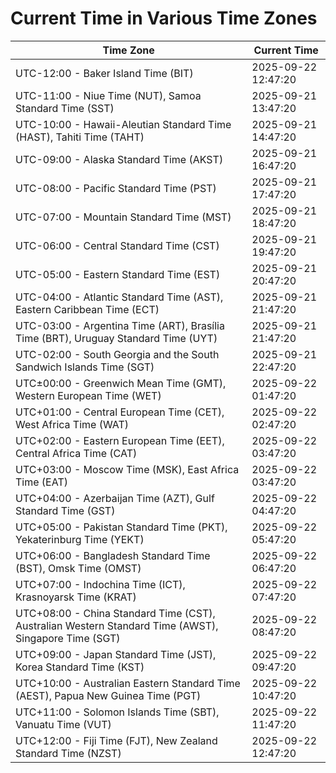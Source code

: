 # Current Time in Various Time Zones

| Time Zone | Current Time |
|-----------|--------------|
| UTC-12:00 - Baker Island Time (BIT) | 2025-09-22 12:47:20 |
| UTC-11:00 - Niue Time (NUT), Samoa Standard Time (SST) | 2025-09-21 13:47:20 |
| UTC-10:00 - Hawaii-Aleutian Standard Time (HAST), Tahiti Time (TAHT) | 2025-09-21 14:47:20 |
| UTC-09:00 - Alaska Standard Time (AKST) | 2025-09-21 16:47:20 |
| UTC-08:00 - Pacific Standard Time (PST) | 2025-09-21 17:47:20 |
| UTC-07:00 - Mountain Standard Time (MST) | 2025-09-21 18:47:20 |
| UTC-06:00 - Central Standard Time (CST) | 2025-09-21 19:47:20 |
| UTC-05:00 - Eastern Standard Time (EST) | 2025-09-21 20:47:20 |
| UTC-04:00 - Atlantic Standard Time (AST), Eastern Caribbean Time (ECT) | 2025-09-21 21:47:20 |
| UTC-03:00 - Argentina Time (ART), Brasília Time (BRT), Uruguay Standard Time (UYT) | 2025-09-21 21:47:20 |
| UTC-02:00 - South Georgia and the South Sandwich Islands Time (SGT) | 2025-09-21 22:47:20 |
| UTC±00:00 - Greenwich Mean Time (GMT), Western European Time (WET) | 2025-09-22 01:47:20 |
| UTC+01:00 - Central European Time (CET), West Africa Time (WAT) | 2025-09-22 02:47:20 |
| UTC+02:00 - Eastern European Time (EET), Central Africa Time (CAT) | 2025-09-22 03:47:20 |
| UTC+03:00 - Moscow Time (MSK), East Africa Time (EAT) | 2025-09-22 03:47:20 |
| UTC+04:00 - Azerbaijan Time (AZT), Gulf Standard Time (GST) | 2025-09-22 04:47:20 |
| UTC+05:00 - Pakistan Standard Time (PKT), Yekaterinburg Time (YEKT) | 2025-09-22 05:47:20 |
| UTC+06:00 - Bangladesh Standard Time (BST), Omsk Time (OMST) | 2025-09-22 06:47:20 |
| UTC+07:00 - Indochina Time (ICT), Krasnoyarsk Time (KRAT) | 2025-09-22 07:47:20 |
| UTC+08:00 - China Standard Time (CST), Australian Western Standard Time (AWST), Singapore Time (SGT) | 2025-09-22 08:47:20 |
| UTC+09:00 - Japan Standard Time (JST), Korea Standard Time (KST) | 2025-09-22 09:47:20 |
| UTC+10:00 - Australian Eastern Standard Time (AEST), Papua New Guinea Time (PGT) | 2025-09-22 10:47:20 |
| UTC+11:00 - Solomon Islands Time (SBT), Vanuatu Time (VUT) | 2025-09-22 11:47:20 |
| UTC+12:00 - Fiji Time (FJT), New Zealand Standard Time (NZST) | 2025-09-22 12:47:20 |
